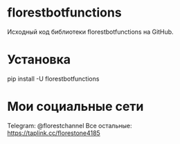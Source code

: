 # florestbotfunctions
Исходный код библиотеки florestbotfunctions на GitHub.

# Установка
pip install -U florestbotfunctions

# Мои социальные сети
Telegram: @florestchannel
Все остальные: https://taplink.cc/florestone4185
